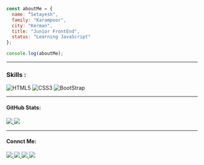 
```JavaScript
const aboutMe = {
  name: "ُSetayesh",
  family: "Karampoor",
  city: "Kerman",
  title: "Junior FrontEnd",
  status: "Learning JavaScript"
};

console.log(aboutMe);
```
---
<h3>Skills :</h3>

![HTML5](https://img.shields.io/badge/HTML5-E34F26?style=for-the-badge&logo=html5&logoColor=white)
![CSS3](https://img.shields.io/badge/CSS3-1572B6?style=for-the-badge&logo=css3&logoColor=white)
![BootStrap](https://img.shields.io/badge/Bootstrap-563D7C?style=for-the-badge&logo=bootstrap&logoColor=white)

---
<h4>GitHub Stats:</h4>
 <a href="https://github.com/setayeshkarampoor623">
  <img src="https://github-readme-stats.vercel.app/api?username=setayeshkarampoor623&show_icons=true&theme=tokyonight" />
  <img src="https://github-readme-stats.vercel.app/api/top-langs/?username=setayeshkarampoor623" />
</a>

---
<h4>Connct Me:</h4>
  <a href="setayeshkarampoor623@gmail.com">
    <img src="https://img.shields.io/badge/Gmail-setayeshkarampoor623?style=for-the-badge&logo=gmail&logoColor=white" />
  </a>
    <a href="https://t.me/iits68/">
    <img src="https://img.shields.io/badge/Telegram-2CA5E0?style=for-the-badge&logo=telegram&logoColor=white" />
  </a>
      <a href="https://setayeshkarampoor623">
    <img src="https://img.shields.io/badge/GitHub-100000?style=for-the-badge&logo=github&logoColor=white" />
  </a>
<a href="https://instagram.com/iits68/">
    <img src="https://img.shields.io/badge/Instagram-E4405F?style=for-the-badge&logo=instagram&logoColor=white" />
  </a>




